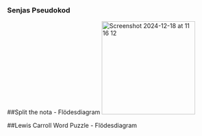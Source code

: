 ### Senjas Pseudokod

##Split the nota - Flödesdiagram
<img width="218" alt="Screenshot 2024-12-18 at 11 16 12" src="https://github.com/user-attachments/assets/3ddf4680-0410-4b9a-a87d-bfcc3c41f3c9" />

##Lewis Carroll Word Puzzle - Flödesdiagram

